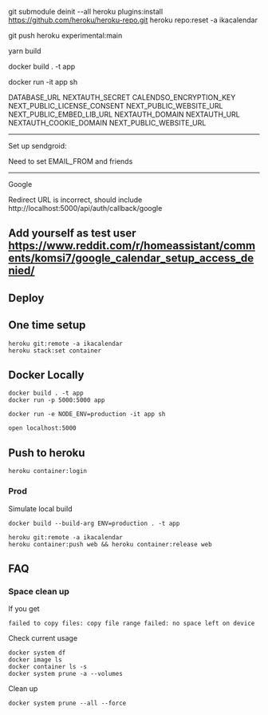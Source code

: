 git submodule deinit --all
heroku plugins:install https://github.com/heroku/heroku-repo.git
heroku repo:reset -a  ikacalendar


git push heroku experimental:main 

yarn build

docker build . -t app 

docker run  -it app sh   


DATABASE_URL
NEXTAUTH_SECRET
CALENDSO_ENCRYPTION_KEY
NEXT_PUBLIC_LICENSE_CONSENT
NEXT_PUBLIC_WEBSITE_URL
NEXT_PUBLIC_EMBED_LIB_URL
NEXTAUTH_DOMAIN
NEXTAUTH_URL
NEXTAUTH_COOKIE_DOMAIN
NEXT_PUBLIC_WEBSITE_URL

-----

Set up sendgroid:

Need to set 
EMAIL_FROM and friends


------
Google 

Redirect URL is incorrect, should include
http://localhost:5000/api/auth/callback/google

Add yourself as test user https://www.reddit.com/r/homeassistant/comments/komsi7/google_calendar_setup_access_denied/
----- 


## Deploy

## One time setup

```
heroku git:remote -a ikacalendar
heroku stack:set container
```

## Docker Locally

```
docker build . -t app
docker run -p 5000:5000 app
```

```
docker run -e NODE_ENV=production -it app sh
```

```
open localhost:5000
```

## Push to heroku

```
heroku container:login
```

### Prod

Simulate local build
```
docker build --build-arg ENV=production . -t app
```

```
heroku git:remote -a ikacalendar
heroku container:push web && heroku container:release web
```


## FAQ

### Space clean up

If you get

```
failed to copy files: copy file range failed: no space left on device
```

Check current usage

```
docker system df
docker image ls
docker container ls -s
docker system prune -a --volumes
```

Clean up

```
docker system prune --all --force
```